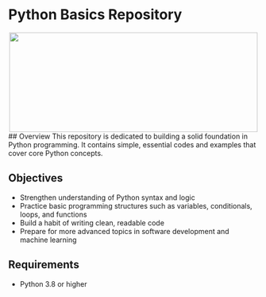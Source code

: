 # Python Basics Repository
<div align="center">
  <img src="[https://www.google.com/url?sa=i&url=https%3A%2F%2Fnamu.wiki%2Fw%2FPython&psig=AOvVaw1jz0SU2uYZ91G7P3Kn3-10&ust=1745886314292000&source=images&cd=vfe&opi=89978449&ved=0CBQQjRxqFwoTCNCzr8C7-YwDFQAAAAAdAAAAABAJ](https://mblogthumb-phinf.pstatic.net/MjAxNzAyMTNfMjEg/MDAxNDg2OTcxNzM3NTE5.FKqf5HaO1eoFhgXkGE2jXVKKQ-jVdwXho4N8cIU6L-Ig.KOSZAUeaSF3L8rh1kjDgoQUDuFg5pEX6EsZKJ4lmASEg.JPEG.acornedu/01_%ED%94%84%EB%A1%9C%EA%B7%B8%EB%9E%98%EB%B0%8D%EC%96%B8%EC%96%B4.jpg?type=w800)" width="500" height="200"/>
</div>
## Overview
This repository is dedicated to building a solid foundation in Python programming.  
It contains simple, essential codes and examples that cover core Python concepts.

## Objectives
- Strengthen understanding of Python syntax and logic
- Practice basic programming structures such as variables, conditionals, loops, and functions
- Build a habit of writing clean, readable code
- Prepare for more advanced topics in software development and machine learning

## Requirements
- Python 3.8 or higher
